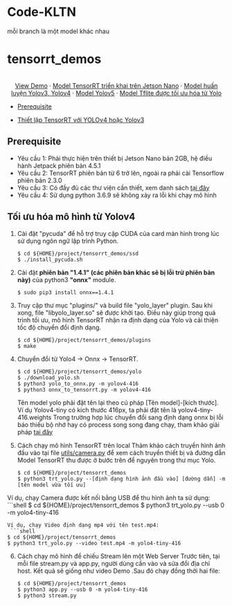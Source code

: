 # Code-KLTN
mỗi branch là một model khác nhau
# tensorrt_demos
<p align="center">
    <p align="center">
        <br />
        <a href="https://drive.google.com/drive/folders/10h3T-nEOYtlPWOzyAg61bO8PoTDAY0ON?usp=sharing">View Demo</a>
        ·
        <a href="https://github.com/haanhvu010799/Code-KLTN/tree/TensorRT">Model TensorRT triển khai trên Jetson Nano</a>
        ·
        <a href="https://github.com/haanhvu010799/Code-KLTN">Model huấn luyện Yolov3, Yolov4</a>
        ·
        <a href="https://github.com/haanhvu010799/Code-KLTN/tree/yolov5">Model Yolov5</a>
        ·
        <a href="https://github.com/haanhvu010799/Code-KLTN/tree/TFlite">Model Tflite được tối ưu hóa từ Yolo</a>
  </p>
</p>

* [Prerequisite](#prerequisite)
<!-- * [Demo #1: GoogLeNet](#googlenet)
* [Demo #2: MTCNN](#mtcnn)
* [Demo #3: SSD](#ssd) -->
<!-- =* [Demo #4: YOLOv3](#yolov3) -->
* [Thiết lập TensorRT với YOLOv4 hoặc Yolov3](#yolov4)
<!-- * [Demo #6: Using INT8 and DLA core](#int8_and_dla)
* [Demo #7: MODNet](#modnet) -->

<a name="prerequisite"></a>
Prerequisite
------------
* Yêu cầu 1: Phải thực hiện trên thiết bị Jetson Nano bản 2GB, hệ điều hành Jetpack phiên bản 4.5.1 
* Yêu cầu 2: TensorRT phiên bản từ 6 trở lên, ngoài ra phải cài Tensorflow phiên bản 2.3.0
* Yêu cầu 3: Có đầy đủ các thư viện cần thiết, xem danh sách <a href="https://github.com/haanhvu010799/Code-KLTN/blob/main/requirements-gpu.txt">tại đây</a>
* Yêu cầu 4: Sử dụng python 3.6.9 sẽ không xảy ra lỗi khi chạy mô hình

<a name="yolov4"></a>
Tối ưu hóa mô hình từ Yolov4
---------------

1. Cài đặt "pycuda" để hỗ trợ truy cập CUDA của card màn hình trong lúc sử dụng ngôn ngữ lập trình Python.
   ```shell
   $ cd ${HOME}/project/tensorrt_demos/ssd
   $ ./install_pycuda.sh
   ```

2. Cài đặt  **phiên bản "1.4.1" (các phiên bản khác sẽ bị lỗi trừ phiên bản này)** của python3  **"onnx"** module.  
   ```shell
   $ sudo pip3 install onnx==1.4.1
   ```

3. Truy cập thư mục "plugins/" và build file "yolo_layer" plugin.  Sau khi xong, file "libyolo_layer.so" sẽ được khởi tạo. Điều này giúp trong quá trình tối ưu, mô hình TensorRT nhận ra định dạng của Yolo và cải thiện tốc độ chuyển đổi định dạng.
   ```shell
   $ cd ${HOME}/project/tensorrt_demos/plugins
   $ make
   ```

4. Chuyển đổi từ Yolo4 -> Onnx -> TensorRT.  

   ```shell
   $ cd ${HOME}/project/tensorrt_demos/yolo
   $ ./download_yolo.sh
   $ python3 yolo_to_onnx.py -m yolov4-416
   $ python3 onnx_to_tensorrt.py -m yolov4-416
   ```
   Tên model yolo phải đặt tên lại theo cú pháp [Tên model]-[kích thước]. Ví dụ Yolov4-tiny có kích thước 416px, ta phải đặt tên là yolov4-tiny-416.weights
   Trong trường hợp lúc chuyển đổi sang định dạng onnx bị lỗi báo thiếu bộ nhớ hay có process song song đang chạy, tham khảo giải pháp <a href="https://github.com/jkjung-avt/tensorrt_demos/issues/344">tại đây</a>

5. Cách chạy mô hình TensorRT trên local
Thảm khảo cách truyền hình ảnh đầu vào tại file <a href="https://github.com/haanhvu010799/Code-KLTN/blob/TensorRT/utils/camera.py">utils/camera.py</a> để xem cách truyền thiết bị và đường dẫn
Model TensorRT thu được ở bước trên để nguyên trong thư mục Yolo.
   ```shell
   $ cd ${HOME}/project/tensorrt_demos
   $ python3 trt_yolo.py --[định dạng hình ảnh đầu vào] [đường dẫn] -m [tên model vừa tối ưu]
   ```
Ví dụ, chạy Camera được kết nối bằng USB để thu hình ảnh ta sử dụng:
    ```shell
   $ cd ${HOME}/project/tensorrt_demos
   $ python3 trt_yolo.py --usb 0 -m yolo4-tiny-416
   ```
Ví dụ, chạy Video định dạng mp4 với tên test.mp4:
    ```shell
   $ cd ${HOME}/project/tensorrt_demos
   $ python3 trt_yolo.py --video test.mp4 -m yolo4-tiny-416
   ```  
6. Cách chạy mô hình để chiếu Stream lên một Web Server
Trước tiên, tại mỗi file stream.py và app.py, người dùng cần vào và sửa đổi địa chỉ host. Kết quả sẽ giống như video Demo .Sau đó chạy đồng thời hai file:
    ```shell
   $ cd ${HOME}/project/tensorrt_demos
   $ python3 app.py --usb 0 -m yolo4-tiny-416
   $ python3 stream.py
   ```  
